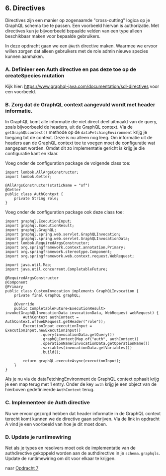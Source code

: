 ## 6. Directives
Directives zijn een manier op zogenaamde "cross-cutting" logica op je GraphQL schema toe te passen. Een voorbeeld hiervan is authorizatie. Met directives kun je bijvoorbeeld bepaalde velden van een type alleen beschikbaar maken voor bepaalde gebruikers. 

In deze opdracht gaan we een `@Auth` directive maken. Waarmee we ervoor willen zorgen dat alleen gebruikers met de role admin nieuwe species kunnen aanmaken. 

### A. Definieer een Auth directive en pas deze toe op de createSpecies mutation
Kijk hier: https://www.graphql-java.com/documentation/sdl-directives voor een voorbeeld.

### B. Zorg dat de GraphQL context aangevuld wordt met header informatie.
In GraphQL komt alle informatie die niet direct deel uitmaakt van de query, zoals bijvoorbeeld de headers, uit de GraphQL context. Via de `getGraphQLcontext()` methode op de `dataFetchingEnvironment` krijg je toegang tot de context. Deze is nu alleen nog leeg. Om informatie uit de headers aan de GraphQL context toe te voegen moet de configuratie wat aangepast worden. Omdat dit zo implementatie gericht is krijg je die configuratie kant en klaar.

Voeg onder de configuration package de volgende class toe:
```
import lombok.AllArgsConstructor;
import lombok.Getter;

@AllArgsConstructor(staticName = "of")
@Getter
public class AuthContext {
    private String role;
}
```
Voeg onder de configuration package ook deze class toe:
```
import graphql.ExecutionInput;
import graphql.ExecutionResult;
import graphql.GraphQL;
import graphql.spring.web.servlet.GraphQLInvocation;
import graphql.spring.web.servlet.GraphQLInvocationData;
import lombok.RequiredArgsConstructor;
import org.springframework.context.annotation.Primary;
import org.springframework.stereotype.Component;
import org.springframework.web.context.request.WebRequest;

import java.util.Map;
import java.util.concurrent.CompletableFuture;

@RequiredArgsConstructor
@Component
@Primary
public class CustomInvocation implements GraphQLInvocation {
    private final GraphQL graphQL;

    @Override
    public CompletableFuture<ExecutionResult> invoke(GraphQLInvocationData invocationData, WebRequest webRequest) {
        AuthContext authContext = AuthContext.of(webRequest.getHeader("role"));
        ExecutionInput executionInput = ExecutionInput.newExecutionInput()
                .query(invocationData.getQuery())
                .graphQLContext(Map.of("auth", authContext))
                .operationName(invocationData.getOperationName())
                .variables(invocationData.getVariables())
                .build();

        return graphQL.executeAsync(executionInput);
    }
}

```
Als je nu via de dataFetchingEnvironment de GraphQL context ophaalt krijg je een map terug met 1 entry. Onder de key `auth` krijg je een object van de hierboven gedefinieerde `AuthContext` terug.

### C. Implementeer de Auth directive
Nu we ervoor gezorgd hebben dat header informatie in de GraphQL context terecht komt kunnen we de directive gaan schrijven. Via de link in opdracht A vind je een voorbeeld van hoe je dit moet doen.

### D. Update je runtimewiring
Net als je types en resolvers moet ook de implementatie van de authdirective gekoppeld worden aan de authdirective in je `schema.graphqls`. Update de runtimewiring om dit voor elkaar te krijgen.


naar [Opdracht 7](https://git.quintor.nl/staq/graphql-staq-2022/-/blob/opdrachten/7/readme.md)
